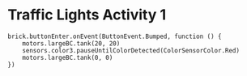 # Traffic Lights Activity 1

```blocks
brick.buttonEnter.onEvent(ButtonEvent.Bumped, function () {
    motors.largeBC.tank(20, 20)
    sensors.color3.pauseUntilColorDetected(ColorSensorColor.Red)
    motors.largeBC.tank(0, 0)
})
```
